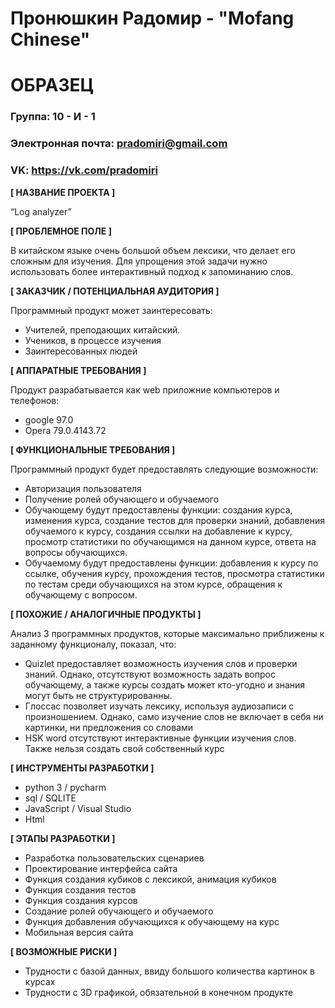 # Пронюшкин Радомир - "Mofang Chinese"
# ОБРАЗЕЦ

### Группа: 10 - И - 1
### Электронная почта: pradomiri@gmail.com
### VK: https://vk.com/pradomiri


**[ НАЗВАНИЕ ПРОЕКТА ]**

“Log analyzer”

**[ ПРОБЛЕМНОЕ ПОЛЕ ]**

В китайском языке очень большой объем лексики, что делает его сложным для изучения. Для упрощения этой задачи нужно использовать более интерактивный подход к запоминанию слов.

**[ ЗАКАЗЧИК / ПОТЕНЦИАЛЬНАЯ АУДИТОРИЯ ]**

Программный продукт может заинтересовать:

* Учителей, преподающих китайский.
* Учеников, в процессе изучения
* Заинтересованных людей

**[ АППАРАТНЫЕ ТРЕБОВАНИЯ ]** 

Продукт разрабатывается как web приложние компьютеров и телефонов:

* google 97.0
* Opera 79.0.4143.72

**[ ФУНКЦИОНАЛЬНЫЕ ТРЕБОВАНИЯ ]**

Программный продукт будет предоставлять следующие возможности:
* Авторизация пользователя
* Получение ролей обучающего и обучаемого
* Обучающему будут предоставлены функции: создания курса, изменения курса, создание тестов для проверки знаний, добавления обучаемого к курсу, создания ссылки на добавление к курсу, просмотр статистики по обучающимся на данном курсе, ответа на вопросы обучающихся.
* Обучаемому будут предоставлены функции: добавления к курсу по ссылке, обучения курсу, прохождения тестов, просмотра статистики по тестам среди обучающихся на этом курсе, обращения к обучающему с вопросом.

**[ ПОХОЖИЕ / АНАЛОГИЧНЫЕ ПРОДУКТЫ ]**

Анализ 3 программных продуктов, которые максимально приближены к заданному функционалу, показал, что:

* Quizlet предоставляет возможность изучения слов и проверки знаний. Однако, отсутствуют возможность задать вопрос обучающему, а также курсы создать может кто-угодно и знания могут быть не структурированны.
* Глоссас позволяет изучать лексику, используя аудиозаписи с произношением. Однако, само изучение слов не включает в себя ни картинки, ни предложения со словами
* HSK word отсутствуют интерактивные функции изучения слов. Также нельзя создать свой собственный курс

**[ ИНСТРУМЕНТЫ РАЗРАБОТКИ ]**

*	python 3 / pycharm
*	sql / SQLITE
*	JavaScript / Visual Studio
*	Html

**[ ЭТАПЫ РАЗРАБОТКИ ]**

*	Разработка пользовательских сценариев
*	Проектирование интерфейса сайта
*	Функция создания кубиков с лексикой, анимация кубиков
*	Функция создания тестов
*	Функция создания курсов
*	Создание ролей обучающего и обучаемого
*	Функция добавления обучающихся к обучающему на курс
*	Мобильная версия сайта

**[ ВОЗМОЖНЫЕ РИСКИ ]**

*	Трудности с базой данных, ввиду большого количества картинок в курсах
*	Трудности с 3D графикой, обязательной в конечном продукте
